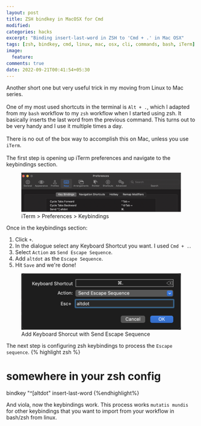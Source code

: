 ```yaml
---
layout: post
title: ZSH bindkey in MacOSX for Cmd
modified:
categories: hacks
excerpt: "Binding insert-last-word in ZSH to 'Cmd + .' in Mac OSX"
tags: [zsh, bindkey, cmd, linux, mac, osx, cli, commands, bash, iTerm]
image:
  feature:
comments: true
date: 2022-09-21T00:41:54+05:30
---
```


Another short one but very useful trick in my moving from Linux to Mac series.<br/><br/>
One of my most used shortcuts in the terminal is `Alt + .`, which I adapted from my `bash` workflow to my `zsh` workflow
when I started using zsh. It basically inserts the last word from the previous command. This turns out to be very handy
and I use it multiple times a day.<br/><br/>
There is no out of the box way to accomplish this on Mac, unless you use `iTerm`.<br/><br/>
The first step is opening up iTerm preferences and navigate to the keybindings section.

<figure>
    <a href="/images/mac_zsh_keybinding_1.png"><img src="/images/mac_zsh_keybinding_1.png"></a>
    <figcaption>iTerm > Preferences > Keybindings</figcaption>
</figure>

Once in the keybindings section:
1. Click `+`.
2. In the dialogue select any Keyboard Shortcut you want. I used `Cmd + .`.
3. Select `Action` as `Send Escape Sequence`.
4. Add `altdot` as the `Escape Sequence`.
5. Hit `Save` and we're done!

<figure>
    <a href="/images/mac_zsh_keybinding_2.png"><img src="/images/mac_zsh_keybinding_2.png"></a>
    <figcaption>Add Keyboard Shorcut with Send Escape Sequence</figcaption>
</figure>


The next step is configuring zsh keybindings to process the `Escape sequence`.
{% highlight zsh %}
# somewhere in your zsh config
bindkey "^[altdot" insert-last-word
{%endhighlight%}

And viola, now the keybindings work. This process works `mutatis mundis` for other keybindings that you want to import
from your workflow in bash/zsh from linux.
